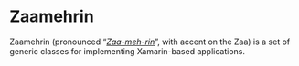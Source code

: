 # Zaamehrin

Zaamehrin (pronounced “*<a href="https://raw.githubusercontent.com/AAJTechnologies/Zaamehrin/master/Zaamehrin.mp3" target="_blank">Zaa-meh-rin</a>*”, with accent on the Zaa) is a set of generic classes for implementing Xamarin-based applications.
